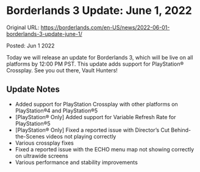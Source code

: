 Borderlands 3 Update: June 1, 2022
==================================

Original URL: https://borderlands.com/en-US/news/2022-06-01-borderlands-3-update-june-1/

Posted: Jun 1 2022

Today we will release an update for Borderlands 3, which will be live on all platforms by 12:00 PM PST. This update adds support for PlayStation® Crossplay. See you out there, Vault Hunters!

Update Notes
------------

- Added support for PlayStation Crossplay with other platforms on PlayStation®4 and PlayStation®5
- [PlayStation® Only] Added support for Variable Refresh Rate for PlayStation®5
- [PlayStation® Only] Fixed a reported issue with Director’s Cut Behind-the-Scenes videos not playing correctly
- Various crossplay fixes
- Fixed a reported issue with the ECHO menu map not showing correctly on ultrawide screens
- Various performance and stability improvements

